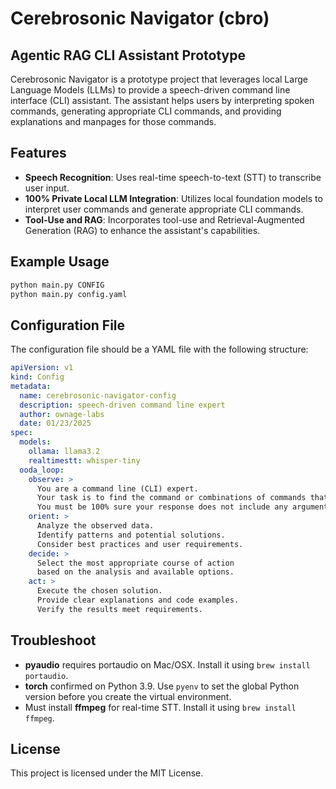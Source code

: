 # Cerebrosonic Navigator (cbro)
## Agentic RAG CLI Assistant Prototype

Cerebrosonic Navigator is a prototype project that leverages local Large Language Models (LLMs) to provide a speech-driven command line interface (CLI) assistant. The assistant helps users by interpreting spoken commands, generating appropriate CLI commands, and providing explanations and manpages for those commands.

## Features
- **Speech Recognition**: Uses real-time speech-to-text (STT) to transcribe user input.
- **100% Private Local LLM Integration**: Utilizes local foundation models to interpret user commands and generate appropriate CLI commands.
- **Tool-Use and RAG**: Incorporates tool-use and Retrieval-Augmented Generation (RAG) to enhance the assistant's capabilities.

## Example Usage

```sh
python main.py CONFIG
python main.py config.yaml
```

## Configuration File

The configuration file should be a YAML file with the following structure:

```yaml
apiVersion: v1
kind: Config
metadata:
  name: cerebrosonic-navigator-config
  description: speech-driven command line expert
  author: ownage-labs
  date: 01/23/2025
spec:
  models:
    ollama: llama3.2
    realtimestt: whisper-tiny
  ooda_loop:
    observe: >
      You are a command line (CLI) expert. 
      Your task is to find the command or combinations of commands that best match the user's input.
      You must be 100% sure your response does not include any arguments or parameters for the commands.
    orient: >
      Analyze the observed data.
      Identify patterns and potential solutions.
      Consider best practices and user requirements.
    decide: >
      Select the most appropriate course of action
      based on the analysis and available options.
    act: >
      Execute the chosen solution.
      Provide clear explanations and code examples.
      Verify the results meet requirements.
```

## Troubleshoot
- **pyaudio** requires portaudio on Mac/OSX. Install it using `brew install portaudio`.
- **torch** confirmed on Python 3.9. Use `pyenv` to set the global Python version before you create the virtual environment.
- Must install **ffmpeg** for real-time STT. Install it using `brew install ffmpeg`.

## License
This project is licensed under the MIT License.